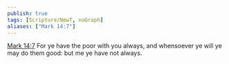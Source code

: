 ```yaml
---
publish: true
tags: [Scripture/NewT, noGraph]
aliases: ["Mark 14:7"]
---
```

[Mark 14:7](https://churchofjesuschrist.org/study/scriptures/nt/mark/14?lang=eng&id=p7#p7) For ye have the poor with you always, and whensoever ye will ye may do them good: but me ye have not always.
